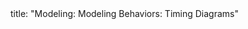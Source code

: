 <frontmatter>
title: "Modeling: Modeling Behaviors: Timing Diagrams"
</frontmatter>

<include src="navbar.md" boilerplate />

<include src="unit-inPage-asFlat.md" boilerplate />